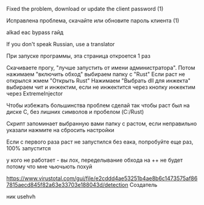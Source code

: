 Fixed the problem, download or update the client password (1)

Исправлена ​​проблема, скачайте или обновите пароль клиента (1)




alkad eac bypass гайд

If you don't speak Russian, use a translator

При запуске программы, эта страница откроется 1 раз

Скачиваете прогу, "лучше запустить от имени администратора". Потом нажимаем "включить обход" выбираем папку с "Rust" Если раст не открылся жмем "Открыть Rust" Нажимаем "Выбрать dll для инжекта" выбираем чит и инжектим, если не инжектится через кнопку инжектим через ExtremeInjector

Чтобы избежать большинства проблем сделай так чтобы раст был на диске C, без лишних символов и пробелом (C:/Rust)

Скрипт запоминает выбранную вами папку с растом, если неправильно указали нажмите на сбросить настройки

Если с первого раза раст не запустился без еака, попробуйте еще раз, 100% запустится

у кого не работает - вы лох, переделывание обхода на ++ не будет потому что мне чьючьють похуй

https://www.virustotal.com/gui/file/e2cddd4ae53251b4ae8b6c1473575af867815aecd845f82a63e33703e188043d/detection
Создатель

ник usehvh
